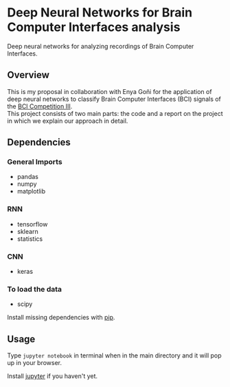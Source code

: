 # Deep Neural Networks for Brain Computer Interfaces analysis 
Deep neural networks for analyzing recordings of Brain Computer Interfaces. 

## Overview
This is my proposal in collaboration with Enya Goñi for the application of deep neural networks to classify Brain Computer Interfaces (BCI) signals of the [BCI Competition III](http://www.bbci.de/competition/iii/).  
This project consists of two main parts: the code and a report on the project in which we explain our approach in detail.

## Dependencies
### General Imports
* pandas
* numpy
* matplotlib

### RNN 
* tensorflow
* sklearn
* statistics

### CNN 
* keras

### To load the data
* scipy


Install missing dependencies with [pip](https://pip.pypa.io/en/stable/). 

## Usage

Type `jupyter notebook` in terminal when in the main directory and it will pop up in your browser.

Install [jupyter](http://jupyter.readthedocs.io/en/latest/install.html) if you haven't yet.